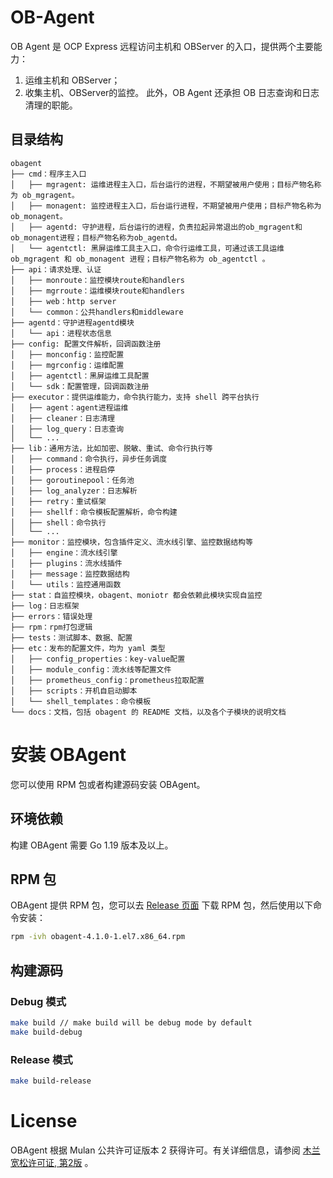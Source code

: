 # OB-Agent
OB Agent 是 OCP Express 远程访问主机和 OBServer 的入口，提供两个主要能力：
1. 运维主机和 OBServer；
2. 收集主机、OBServer的监控。 
此外，OB Agent 还承担 OB 日志查询和日志清理的职能。

## 目录结构

```
obagent
├── cmd：程序主入口
│   ├── mgragent: 运维进程主入口，后台运行的进程，不期望被用户使用；目标产物名称为 ob_mgragent。
│   ├── monagent: 监控进程主入口，后台运行进程，不期望被用户使用；目标产物名称为 ob_monagent。
│   ├── agentd: 守护进程，后台运行的进程，负责拉起异常退出的ob_mgragent和ob_monagent进程；目标产物名称为ob_agentd。
│   └── agentctl: 黑屏运维工具主入口，命令行运维工具，可通过该工具运维 ob_mgragent 和 ob_monagent 进程；目标产物名称为 ob_agentctl 。
├── api：请求处理、认证
│   ├── monroute：监控模块route和handlers
│   ├── mgrroute：运维模块route和handlers
│   ├── web：http server
│   └── common：公共handlers和middleware
├── agentd：守护进程agentd模块
│   └── api：进程状态信息
├── config: 配置文件解析，回调函数注册
│   ├── monconfig：监控配置
│   ├── mgrconfig：运维配置
│   ├── agentctl：黑屏运维工具配置
│   └── sdk：配置管理，回调函数注册
├── executor：提供运维能力，命令执行能力，支持 shell 跨平台执行
│   ├── agent：agent进程运维
│   ├── cleaner：日志清理
│   ├── log_query：日志查询
│   └── ...
├── lib：通用方法，比如加密、脱敏、重试、命令行执行等
│   ├── command：命令执行，异步任务调度
│   ├── process：进程启停
│   ├── goroutinepool：任务池
│   ├── log_analyzer：日志解析
│   ├── retry：重试框架
│   ├── shellf：命令模板配置解析，命令构建
│   ├── shell：命令执行
│   └── ...
├── monitor：监控模块，包含插件定义、流水线引擎、监控数据结构等
│   ├── engine：流水线引擎
│   ├── plugins：流水线插件
│   ├── message：监控数据结构
│   └── utils：监控通用函数
├── stat：自监控模块，obagent、moniotr 都会依赖此模块实现自监控
├── log：日志框架
├── errors：错误处理
├── rpm：rpm打包逻辑
├── tests：测试脚本、数据、配置
├── etc：发布的配置文件，均为 yaml 类型
│   ├── config_properties：key-value配置
│   ├── module_config：流水线等配置文件
│   ├── prometheus_config：prometheus拉取配置
│   ├── scripts：开机自启动脚本
│   └── shell_templates：命令模板
└── docs：文档，包括 obagent 的 README 文档，以及各个子模块的说明文档
```

# 安装 OBAgent

您可以使用 RPM 包或者构建源码安装 OBAgent。

## 环境依赖

构建 OBAgent 需要 Go 1.19 版本及以上。

## RPM 包

OBAgent 提供 RPM 包，您可以去 [Release 页面](https://mirrors.aliyun.com/oceanbase/community/stable/el/7/x86_64/) 下载 RPM 包，然后使用以下命令安装：

```bash
rpm -ivh obagent-4.1.0-1.el7.x86_64.rpm
```

## 构建源码

### Debug 模式

```bash
make build // make build will be debug mode by default
make build-debug
```

### Release 模式

```bash
make build-release
```

# License
OBAgent 根据 Mulan 公共许可证版本 2 获得许可。有关详细信息，请参阅 [木兰宽松许可证, 第2版](LICENSE.txt) 。
